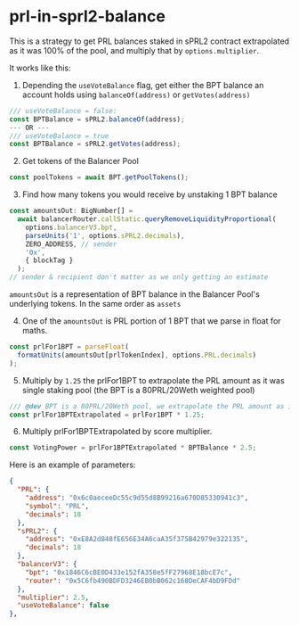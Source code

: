 # prl-in-sprl2-balance

This is a strategy to get PRL balances staked in sPRL2 contract extrapolated as it was 100% of the pool, and multiply that by `options.multiplier`.

It works like this:

1. Depending the `useVoteBalance` flag, get either the BPT balance an account holds using `balanceOf(address)` or `getVotes(address)`

```js
/// useVoteBalance = false:
const BPTBalance = sPRL2.balanceOf(address);
--- OR ---
/// useVoteBalance = true
const BPTBalance = sPRL2.getVotes(address);
```

2. Get tokens of the Balancer Pool

```js
const poolTokens = await BPT.getPoolTokens();
```

3. Find how many tokens you would receive by unstaking 1 BPT balance

```js
const amountsOut: BigNumber[] =
  await balancerRouter.callStatic.queryRemoveLiquidityProportional(
    options.balancerV3.bpt,
    parseUnits('1', options.sPRL2.decimals),
    ZERO_ADDRESS, // sender
    '0x',
    { blockTag }
  );
// sender & recipient don't matter as we only getting an estimate
```

`amountsOut` is a representation of BPT balance in the Balancer Pool's underlying tokens. In the same order as `assets`

4. One of the `amountsOut` is PRL portion of 1 BPT that we parse in float for maths.

```js
const prlFor1BPT = parseFloat(
  formatUnits(amountsOut[prlTokenIndex], options.PRL.decimals)
);
```

5. Multiply by `1.25` the prlFor1BPT to extrapolate the PRL amount as it was single staking pool (the BPT is a 80PRL/20Weth weighted pool)

```js
/// @dev BPT is a 80PRL/20Weth pool, we extrapolate the PRL amount as it was 100% of the pool
const prlFor1BPTExtrapolated = prlFor1BPT * 1.25;
```

6. Multiply prlFor1BPTExtrapolated by score multiplier.

```js
const VotingPower = prlFor1BPTExtrapolated * BPTBalance * 2.5;
```

Here is an example of parameters:

```json
{
  "PRL": {
    "address": "0x6c0aeceeDc55c9d55d8B99216a670D85330941c3",
    "symbol": "PRL",
    "decimals": 18
  },
  "sPRL2": {
    "address": "0xE8A2d848fE656E34A6caA35f375B42979e322135",
    "decimals": 18
  },
  "balancerV3": {
    "bpt": "0x1846C6cBE0D433e152fA358e5fF27968E18bcE7c",
    "router": "0x5C6fb490BDFD3246EB0bB062c168DeCAF4bD9FDd"
  },
  "multiplier": 2.5,
  "useVoteBalance": false
},
```
